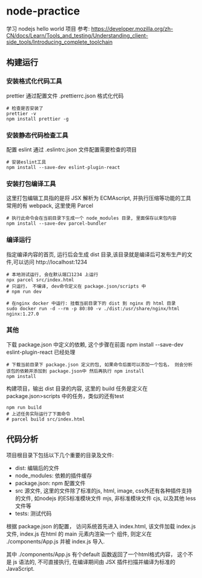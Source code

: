 # node-practice
学习 nodejs hello world 项目
参考: https://developer.mozilla.org/zh-CN/docs/Learn/Tools_and_testing/Understanding_client-side_tools/Introducing_complete_toolchain

## 构建运行

### 安装格式化代码工具
prettier 通过配置文件 .prettierrc.json 格式化代码
```shell
# 检查是否安装了
prettier -v
npm install prettier -g
```

### 安装静态代码检查工具
配置 eslint 通过 .eslintrc.json 文件配置需要检查的项目
```shell
# 安装eslint工具
npm install --save-dev eslint-plugin-react
```

### 安装打包编译工具
这里打包编辑工具指的是将 JSX 解析为 ECMAscript, 并执行压缩等功能的工具 常用的有 webpack, 这里使用 Parcel
```shell
# 执行此命令会在当前目录下生成一个 node_modules 目录, 里面保存以来包内容
npm install --save-dev parcel-bundler
```


### 编译运行
指定编译内容的首页, 运行后会生成 dist 目录,该目录就是编译后可发布生产的文件,可以访问 http://localhost:1234
```shell
# 本地测试运行, 会在默认端口1234 上运行
npx parcel src/index.html
# 只运行， 不编译, dev命令定义在 package.json/scripts 中
# npm run dev

# 在nginx docker 中运行: 挂载当前目录下的 dist 到 nginx 的 html 目录
sudo docker run -d --rm -p 80:80 -v ./dist:/usr/share/nginx/html nginx:1.27.0
```

### 其他

下载 package.json 中定义的依赖, 这个步骤在前面 npm install --save-dev eslint-plugin-react 已经处理
```shell
# 下载当前目录下 package.json 定义的包, 如果命令后面可以添加一个包名， 则会分析该包的依赖并添加到 package.json中 然后再执行 npm install 
npm install 
```
构建项目，输出 dist 目录的内容, 这里的 build 任务是定义在  package.json>scripts 中的任务，类似的还有test
```shell
npm run build
# 上述任务实际运行了下面命令
# parcel build src/index.html
```

## 代码分析
项目根目录下包括以下几个重要的目录及文件: 
+ dist: 编辑后的文件
+ node_modules: 依赖的插件缓存
+ package.json: npm 配置文件
+ src 源文件, 这里的文件除了标准的js, html, image, css外还有各种插件支持的文件, 如nodejs 的ES标准模块文件 mjs, 非标准模块文件 cjs, 以及其他 less 文件等
+ tests: 测试代码

根据 package.json 的配置， 访问系统首先进入 index.html, 该文件加载 index.js 文件, index.js 在html 的 main 元素内渲染一个 <APP> 组件, <APP> 则定义在 ./components/App.js 并被 index.js 导入.   

其中 ./components/App.js 有个default 函数返回了一个html格式内容， 这个不是 js 语法的, 不可直接执行, 在编译期间由 JSX 插件扫描并编译为标准的JavaScript.   
